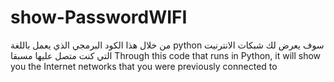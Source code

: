 # show-PasswordWIFI
من خلال هذا الكود البرمجي الذي يعمل باللغة python سوف يعرض لك شبكات الانترنيت التي كنت متصل عليها مسبقا 
Through this code that runs in Python, it will show you the Internet networks that you were previously connected to
